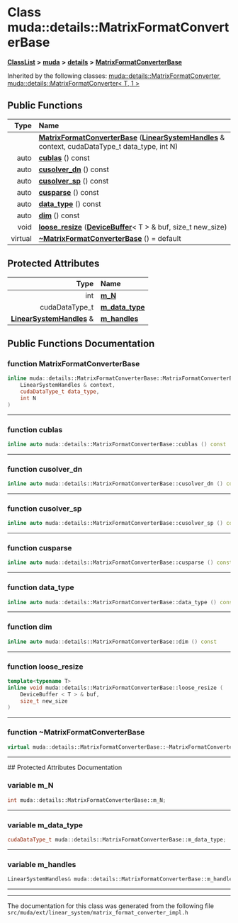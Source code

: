 

# Class muda::details::MatrixFormatConverterBase



[**ClassList**](annotated.md) **>** [**muda**](namespacemuda.md) **>** [**details**](namespacemuda_1_1details.md) **>** [**MatrixFormatConverterBase**](classmuda_1_1details_1_1_matrix_format_converter_base.md)










Inherited by the following classes: [muda::details::MatrixFormatConverter](classmuda_1_1details_1_1_matrix_format_converter.md),  [muda::details::MatrixFormatConverter&lt; T, 1 &gt;](classmuda_1_1details_1_1_matrix_format_converter_3_01_t_00_011_01_4.md)
































## Public Functions

| Type | Name |
| ---: | :--- |
|   | [**MatrixFormatConverterBase**](#function-matrixformatconverterbase) ([**LinearSystemHandles**](classmuda_1_1_linear_system_handles.md) & context, cudaDataType\_t data\_type, int N) <br> |
|  auto | [**cublas**](#function-cublas) () const<br> |
|  auto | [**cusolver\_dn**](#function-cusolver_dn) () const<br> |
|  auto | [**cusolver\_sp**](#function-cusolver_sp) () const<br> |
|  auto | [**cusparse**](#function-cusparse) () const<br> |
|  auto | [**data\_type**](#function-data_type) () const<br> |
|  auto | [**dim**](#function-dim) () const<br> |
|  void | [**loose\_resize**](#function-loose_resize) ([**DeviceBuffer**](classmuda_1_1_device_buffer.md)&lt; T &gt; & buf, size\_t new\_size) <br> |
| virtual  | [**~MatrixFormatConverterBase**](#function-matrixformatconverterbase) () = default<br> |








## Protected Attributes

| Type | Name |
| ---: | :--- |
|  int | [**m\_N**](#variable-m_n)  <br> |
|  cudaDataType\_t | [**m\_data\_type**](#variable-m_data_type)  <br> |
|  [**LinearSystemHandles**](classmuda_1_1_linear_system_handles.md) & | [**m\_handles**](#variable-m_handles)  <br> |




















## Public Functions Documentation




### function MatrixFormatConverterBase 

```C++
inline muda::details::MatrixFormatConverterBase::MatrixFormatConverterBase (
    LinearSystemHandles & context,
    cudaDataType_t data_type,
    int N
) 
```




<hr>



### function cublas 

```C++
inline auto muda::details::MatrixFormatConverterBase::cublas () const
```




<hr>



### function cusolver\_dn 

```C++
inline auto muda::details::MatrixFormatConverterBase::cusolver_dn () const
```




<hr>



### function cusolver\_sp 

```C++
inline auto muda::details::MatrixFormatConverterBase::cusolver_sp () const
```




<hr>



### function cusparse 

```C++
inline auto muda::details::MatrixFormatConverterBase::cusparse () const
```




<hr>



### function data\_type 

```C++
inline auto muda::details::MatrixFormatConverterBase::data_type () const
```




<hr>



### function dim 

```C++
inline auto muda::details::MatrixFormatConverterBase::dim () const
```




<hr>



### function loose\_resize 

```C++
template<typename T>
inline void muda::details::MatrixFormatConverterBase::loose_resize (
    DeviceBuffer < T > & buf,
    size_t new_size
) 
```




<hr>



### function ~MatrixFormatConverterBase 

```C++
virtual muda::details::MatrixFormatConverterBase::~MatrixFormatConverterBase () = default
```




<hr>
## Protected Attributes Documentation




### variable m\_N 

```C++
int muda::details::MatrixFormatConverterBase::m_N;
```




<hr>



### variable m\_data\_type 

```C++
cudaDataType_t muda::details::MatrixFormatConverterBase::m_data_type;
```




<hr>



### variable m\_handles 

```C++
LinearSystemHandles& muda::details::MatrixFormatConverterBase::m_handles;
```




<hr>

------------------------------
The documentation for this class was generated from the following file `src/muda/ext/linear_system/matrix_format_converter_impl.h`


